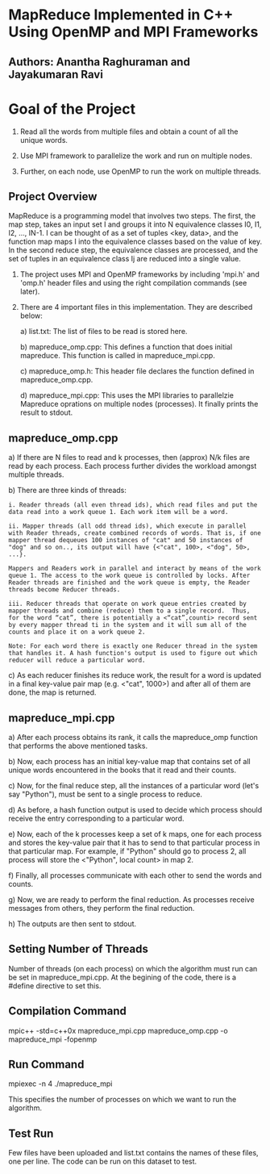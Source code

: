 MapReduce Implemented in C++ Using OpenMP and MPI Frameworks
=============================================================

Authors: Anantha Raghuraman and Jayakumaran Ravi 
------------------------------------------------
  


# Goal of the Project

1) Read all the words from multiple files and obtain a count of all the unique words.

2) Use MPI framework to parallelize the work and run on multiple nodes. 

3) Further, on each node, use OpenMP to run the work on multiple threads.


Project Overview
-----------------------
MapReduce is a programming model that involves two steps. The first, the map step, takes an input set I and groups it into N equivalence classes I0, I1, I2, ..., IN-1. I can be thought of as a set of tuples <key, data>, and the function map maps I into the equivalence classes based on the value of key. In the second reduce step, the equivalence classes are processed, and the set of tuples in an equivalence class Ij are reduced into a single value.

1) The project uses MPI and OpenMP frameworks by including 'mpi.h' and 'omp.h' header files and using the right compilation commands (see later).


2) There are 4 important files in this implementation. They are described below:

	a) list.txt: The list of files to be read is stored here.

	b) mapreduce_omp.cpp: This defines a function that does initial mapreduce. This function is called in mapreduce_mpi.cpp.

	c) mapreduce_omp.h: This header file declares the function defined in mapreduce_omp.cpp.

	d) mapreduce_mpi.cpp: This uses the MPI libraries to parallelzie Mapreduce oprations on multiple nodes (processes). It finally prints the result to stdout.


mapreduce_omp.cpp
-----------------

a) If there are N files to read and k processes, then (approx) N/k files are read by each process. Each process further divides the workload amongst multiple threads.

b) There are three kinds of threads:

	i. Reader threads (all even thread ids), which read files and put the data read into a work queue 1. Each work item will be a word.

	ii. Mapper threads (all odd thread ids), which execute in parallel with Reader threads, create combined records of words. That is, if one mapper thread dequeues 100 instances of "cat" and 50 instances of "dog" and so on.., its output will have {<"cat", 100>, <"dog", 50>, ...}.  

	Mappers and Readers work in parallel and interact by means of the work queue 1. The access to the work queue is controlled by locks. After Reader threads are finished and the work queue is empty, the Reader threads become Reducer threads.  

	iii. Reducer threads that operate on work queue entries created by mapper threads and combine (reduce) them to a single record.  Thus, for the word “cat”, there is potentially a <“cat”,counti> record sent by every mapper thread ti in the system and it will sum all of the counts and place it on a work queue 2.  

	Note: For each word there is exactly one Reducer thread in the system that handles it. A hash function's output is used to figure out which reducer will reduce a particular word.

c) As each reducer finishes its reduce work, the result for a word is updated in a final key-value pair map (e.g. <"cat", 1000>) and after all of them are done, the map is returned.

mapreduce_mpi.cpp
-----------------

a) After each process obtains its rank, it calls the mapreduce_omp function that performs the above mentioned tasks.

b) Now, each process has an initial key-value map that contains set of all unique words encountered in the books that it read and their counts.

c) Now, for the final reduce step, all the instances of a particular word (let's say "Python"), must be sent to a single process to reduce. 

d) As before, a hash function output is used to decide which process should receive the entry corresponding to a particular word. 

e) Now, each of the k processes keep a set of k maps, one for each process and stores the key-value pair that it has to send to that particular process in that particular map. For example, if "Python" should go to process 2, all process will store the <"Python", local count> in map 2. 

f) Finally, all processes communicate with each other to send the words and counts.

g) Now, we are ready to perform the final reduction. As processes receive messages from others, they perform the final reduction.

h) The outputs are then sent to stdout.


Setting Number of Threads
-------------------------
Number of threads (on each process) on which the algorithm must run can be set in mapreduce_mpi.cpp. At the begining of the code, there is a #define directive to set this.


Compilation Command
-------------------
mpic++ -std=c++0x mapreduce_mpi.cpp mapreduce_omp.cpp -o mapreduce_mpi -fopenmp  


Run Command
-----------
mpiexec -n 4 ./mapreduce_mpi

This specifies the number of processes on which we want to run the algorithm.


Test Run
--------
Few files have been uploaded and list.txt contains the names of these files, one per line. The code can be run on this dataset to test.



